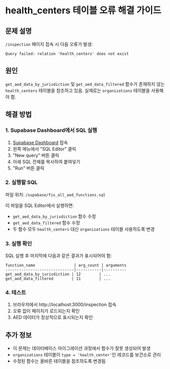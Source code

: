 # health_centers 테이블 오류 해결 가이드

## 문제 설명
`/inspection` 페이지 접속 시 다음 오류가 발생:
```
Query failed: relation 'health_centers' does not exist
```

## 원인
`get_aed_data_by_jurisdiction` 및 `get_aed_data_filtered` 함수가 존재하지 않는 `health_centers` 테이블을 참조하고 있음. 실제로는 `organizations` 테이블을 사용해야 함.

## 해결 방법

### 1. Supabase Dashboard에서 SQL 실행

1. [Supabase Dashboard](https://supabase.com/dashboard/project/aieltmidsagiobpuebvv) 접속
2. 왼쪽 메뉴에서 "SQL Editor" 클릭
3. "New query" 버튼 클릭
4. 아래 SQL 전체를 복사하여 붙여넣기
5. "Run" 버튼 클릭

### 2. 실행할 SQL

파일 위치: `/supabase/fix_all_aed_functions.sql`

이 파일을 SQL Editor에서 실행하면:
- `get_aed_data_by_jurisdiction` 함수 수정
- `get_aed_data_filtered` 함수 수정
- 두 함수 모두 `health_centers` 대신 `organizations` 테이블 사용하도록 변경

### 3. 실행 확인

SQL 실행 후 마지막에 다음과 같은 결과가 표시되어야 함:
```
function_name                 | arg_count | arguments
------------------------------|-----------|----------
get_aed_data_by_jurisdiction | 12        | ...
get_aed_data_filtered        | 11        | ...
```

### 4. 테스트

1. 브라우저에서 http://localhost:3000/inspection 접속
2. 오류 없이 페이지가 로드되는지 확인
3. AED 데이터가 정상적으로 표시되는지 확인

## 추가 정보

- 이 문제는 데이터베이스 마이그레이션 과정에서 함수가 잘못 생성되어 발생
- `organizations` 테이블이 `type = 'health_center'`인 레코드를 보건소로 관리
- 수정된 함수는 올바른 테이블을 참조하도록 변경됨